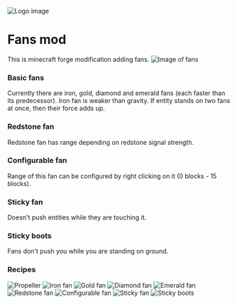 ![Logo image](./screenshots/logo_scaled.png)
# Fans mod
This is minecraft forge modification adding fans.
![Image of fans](./screenshots/up.png)

### Basic fans
Currently there are iron, gold, diamond and emerald fans (each faster than its predecessor).
Iron fan is weaker than gravity. If entity stands on two fans at once, then their force adds up.

### Redstone fan
Redstone fan has range depending on redstone signal strength.

### Configurable fan
Range of this fan can be configured by right clicking on it (0 blocks - 15 blocks).

### Sticky fan
Doesn't push entities while they are touching it.

### Sticky boots
Fans don't push you while you are standing on ground.

### Recipes
![Propeller](./screenshots/crafting_propeller.png)
![Iron fan](./screenshots/crafting_iron.png)
![Gold fan](./screenshots/crafting_gold.png)
![Diamond fan](./screenshots/crafting_diamond.png)
![Emerald fan](./screenshots/crafting_emerald.png)
![Redstone fan](./screenshots/crafting_redstone.png)
![Configurable fan](./screenshots/crafting_configurable.png)
![Sticky fan](./screenshots/crafting_sticky.png)
![Sticky boots](./screenshots/crafting_sticky_boots.png)